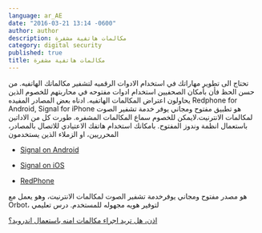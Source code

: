 ```yaml
---
language: ar_AE
date: "2016-03-21 13:14 -0600"
author: author
description: مكالمات هاتفية مشفرة
category: digital security
published: true
title: مكالمات هاتفية مشفرة
---
```


تحتاج الى تطوير مهاراتك في استخدام اﻻدوات الرقميه لتشفير مكالماتك الهاتفيه. من حسن الحظ فأن بأمكان الصحفيين استخدام ادوات مفتوحه في محاربتهم للخصوم الذين يحاولون اعتراض المكالمات الهاتفيه.
ادناه بعض المصادر المفيده 
Redphone for Android, Signal for iPhone
هو تطبيق مفتوح ومجاني يوفر خدمة تشفير الصوت لمكالمات اﻻنترنيت.ﻻيمكن للخصوم سماع المكالمات المشفره. طورت كل من اﻻداتين باستعمال انظمة  وندوز المفتوح. بامكانك استخدام هاتفك اﻻعتيادي للاتصال بالمصادر، المحرريين، او الزملاء الذين يستخدمون 

- [Signal on Android](http://bit.ly/23u9mVm)

- [Signal on iOS](http://bit.ly/1PTt3MB)


- [RedPhone](http://bit.ly/1WOrswJ)

هو مصدر مفتوح ومجاني يوفرخدمة تشفير الصوت لمكالمات اﻻنترنيت، وهو يعمل مع Orbot، لتوفير هويه مجهوله للمستخدم.
درس تعليمي

[اذن، هل تريد اجراء مكالمات امنه باستعمال اندرويد؟](http://bit.ly/1ZTy39i)